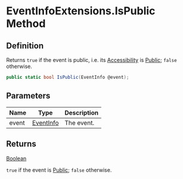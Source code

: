 # EventInfoExtensions.IsPublic Method
## Definition

Returns `true` if the event is public, i.e. its [Accessibility](MrKWatkins.Reflection.Accessibility.md) is [Public](MrKWatkins.Reflection.Accessibility.md#fields); `false` otherwise.

```c#
public static bool IsPublic(EventInfo @event);
```

## Parameters

| Name | Type | Description |
| ---- | ---- | ----------- |
| event | [EventInfo](https://learn.microsoft.com/en-gb/dotnet/api/System.Reflection.EventInfo) | The event. |

## Returns

[Boolean](https://learn.microsoft.com/en-gb/dotnet/api/System.Boolean)

`true` if the event is [Public](MrKWatkins.Reflection.Accessibility.md#fields); `false` otherwise.
